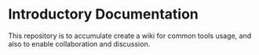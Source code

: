 # Introductory Documentation

This repository is to accumulate create a wiki for common tools usage, 
and also to enable collaboration and discussion. 
